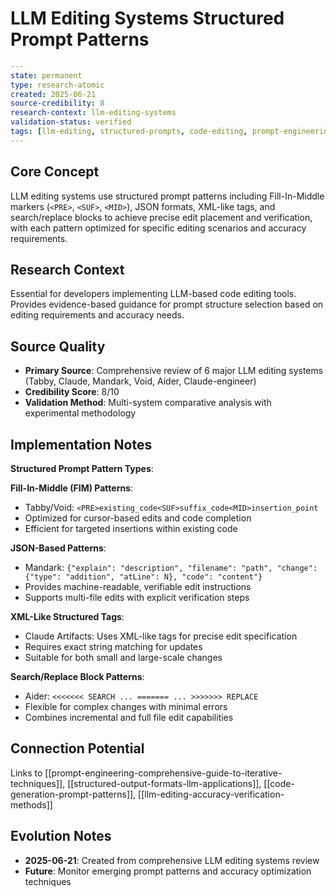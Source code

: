 # LLM Editing Systems Structured Prompt Patterns

```yaml
---
state: permanent
type: research-atomic
created: 2025-06-21
source-credibility: 8
research-context: llm-editing-systems
validation-status: verified
tags: [llm-editing, structured-prompts, code-editing, prompt-engineering]
---
```

## Core Concept

LLM editing systems use structured prompt patterns including Fill-In-Middle markers (`<PRE>`, `<SUF>`, `<MID>`), JSON formats, XML-like tags, and search/replace blocks to achieve precise edit placement and verification, with each pattern optimized for specific editing scenarios and accuracy requirements.

## Research Context

Essential for developers implementing LLM-based code editing tools. Provides evidence-based guidance for prompt structure selection based on editing requirements and accuracy needs.

## Source Quality

- **Primary Source**: Comprehensive review of 6 major LLM editing systems (Tabby, Claude, Mandark, Void, Aider, Claude-engineer)
- **Credibility Score**: 8/10
- **Validation Method**: Multi-system comparative analysis with experimental methodology

## Implementation Notes

**Structured Prompt Pattern Types**:

**Fill-In-Middle (FIM) Patterns**:
- Tabby/Void: `<PRE>existing_code<SUF>suffix_code<MID>insertion_point`
- Optimized for cursor-based edits and code completion
- Efficient for targeted insertions within existing code

**JSON-Based Patterns**:
- Mandark: `{"explain": "description", "filename": "path", "change": {"type": "addition", "atLine": N}, "code": "content"}`
- Provides machine-readable, verifiable edit instructions
- Supports multi-file edits with explicit verification steps

**XML-Like Structured Tags**:
- Claude Artifacts: Uses XML-like tags for precise edit specification
- Requires exact string matching for updates
- Suitable for both small and large-scale changes

**Search/Replace Block Patterns**:
- Aider: `<<<<<<< SEARCH ... ======= ... >>>>>>> REPLACE`
- Flexible for complex changes with minimal errors
- Combines incremental and full file edit capabilities

## Connection Potential

Links to [[prompt-engineering-comprehensive-guide-to-iterative-techniques]], [[structured-output-formats-llm-applications]], [[code-generation-prompt-patterns]], [[llm-editing-accuracy-verification-methods]]

## Evolution Notes

- **2025-06-21**: Created from comprehensive LLM editing systems review
- **Future**: Monitor emerging prompt patterns and accuracy optimization techniques